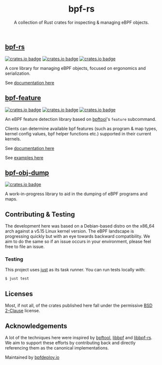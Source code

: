 <div align="center">
  <h1>bpf-rs</h1>
  <p>
    A collection of Rust crates for inspecting & managing eBPF objects.
  </p>
  <br>
</div>

## [bpf-rs](./bpf-rs/)

[![crates.io badge](https://img.shields.io/crates/v/bpf-rs.svg)](https://crates.io/crates/bpf-rs)
[![crates.io badge](https://img.shields.io/crates/l/bpf-rs.svg)](https://crates.io/crates/bpf-rs)
[![crates.io badge](https://img.shields.io/docsrs/bpf-rs/latest.svg)](https://docs.rs/bpf-rs)

A core library for managing eBPF objects, focused on ergonomics and serialization.

See [documentation here](https://docs.rs/bpf-rs/)

## [bpf-feature](./bpf-feature/)

[![crates.io badge](https://img.shields.io/crates/v/bpf-feature.svg)](https://crates.io/crates/bpf-feature)
[![crates.io badge](https://img.shields.io/crates/l/bpf-feature.svg)](https://crates.io/crates/bpf-feature)
[![crates.io badge](https://img.shields.io/docsrs/bpf-feature/latest.svg)](https://docs.rs/bpf-feature)

An eBPF feature detection library based on [bpftool](https://github.com/libbpf/bpftool)'s `feature` subcommand.

Clients can determine available bpf features (such as program & map types, kernel config values, bpf helper functions etc.) supported in their current kernels.

See [documentation here](https://docs.rs/bpf-feature/)

See [examples here](./bpf-feature/examples/)

## [bpf-obj-dump](./bpf-obj-dump/)

[![crates.io badge](https://img.shields.io/badge/status-WIP-yellow.svg)]()

A work-in-progress library to aid in the dumping of eBPF programs and maps.

## Contributing & Testing

The development here was based on a Debian-based distro on the x86_64 arch against a v5.15 Linux kernel version. The eBPF landscape is progressing quickly but with an eye towards backward compatibility. We aim to do the same so if an issue occurs in your environment, please feel free to file an issue.

### Testing

This project uses [just](https://github.com/casey/just) as its task runner. You can run tests locally with:

```bash
$ just test
```

## Licenses

Most, if not all, of the crates published here fall under the permissive [BSD 2-Clause](https://choosealicense.com/licenses/bsd-2-clause/#) license.

## Acknowledgements

A lot of the techniques here were inspired by [bpftool](https://github.com/libbpf/bpftool), [libbpf](https://github.com/libbpf/libbpf) and [libbpf-rs](https://github.com/libbpf/libbpf-rs). We aim to support these efforts by contributing back and directly referencing them as the canonical implementations.

 Maintained by [bpfdeploy.io](https://bpfdeploy.io)
